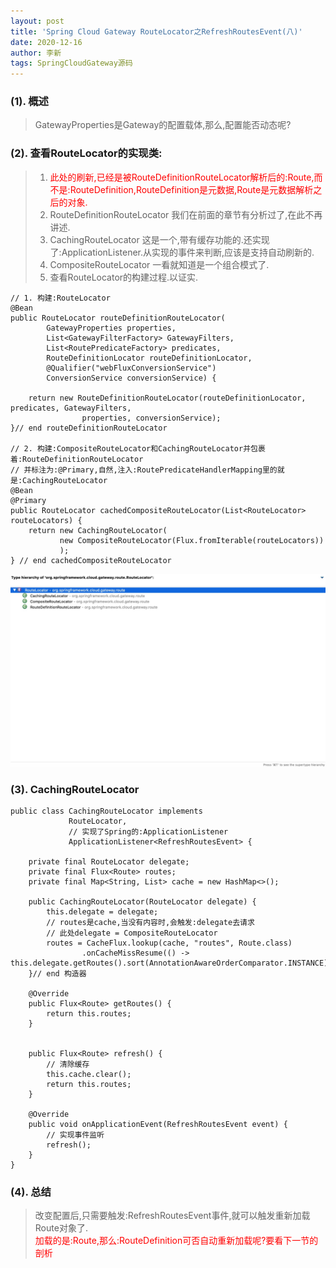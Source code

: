 ```yaml
---
layout: post
title: 'Spring Cloud Gateway RouteLocator之RefreshRoutesEvent(八)'
date: 2020-12-16
author: 李新
tags: SpringCloudGateway源码
---
```


### (1). 概述
>  GatewayProperties是Gateway的配置载体,那么,配置能否动态呢? 

### (2). 查看RouteLocator的实现类:
> 1. <font color='red'>此处的刷新,已经是被RouteDefinitionRouteLocator解析后的:Route,而不是:RouteDefinition,RouteDefinition是元数据,Route是元数据解析之后的对象.</font>     
> 2. RouteDefinitionRouteLocator 我们在前面的章节有分析过了,在此不再讲述.    
> 3. CachingRouteLocator 这是一个,带有缓存功能的.还实现了:ApplicationListener<RefreshRoutesEvent>.从实现的事件来判断,应该是支持自动刷新的.    
> 4. CompositeRouteLocator 一看就知道是一个组合模式了.      
> 5. 查看RouteLocator的构建过程.以证实.    

```
// 1. 构建:RouteLocator
@Bean
public RouteLocator routeDefinitionRouteLocator(
		GatewayProperties properties,
		List<GatewayFilterFactory> GatewayFilters,
		List<RoutePredicateFactory> predicates,
		RouteDefinitionLocator routeDefinitionLocator,
		@Qualifier("webFluxConversionService")
		ConversionService conversionService) {

	return new RouteDefinitionRouteLocator(routeDefinitionLocator, predicates, GatewayFilters,
				properties, conversionService);
}// end routeDefinitionRouteLocator

// 2. 构建:CompositeRouteLocator和CachingRouteLocator并包裹着:RouteDefinitionRouteLocator
// 并标注为:@Primary,自然,注入:RoutePredicateHandlerMapping里的就是:CachingRouteLocator
@Bean
@Primary
public RouteLocator cachedCompositeRouteLocator(List<RouteLocator> routeLocators) {
	return new CachingRouteLocator(
		   new CompositeRouteLocator(Flux.fromIterable(routeLocators))
		   );
} // end cachedCompositeRouteLocator
```

!["RouteLocator接口的实现类"](/assets/spring-cloud-gateway/imgs/spring-cloud-gateway-route-locator.jpg)

### (3). CachingRouteLocator
```
public class CachingRouteLocator implements 
             RouteLocator, 
			 // 实现了Spring的:ApplicationListener
			 ApplicationListener<RefreshRoutesEvent> {
    
    private final RouteLocator delegate;
	private final Flux<Route> routes;
	private final Map<String, List> cache = new HashMap<>();

	public CachingRouteLocator(RouteLocator delegate) {
		this.delegate = delegate;
		// routes是cache,当没有内容时,会触发:delegate去请求
		// 此处delegate = CompositeRouteLocator
		routes = CacheFlux.lookup(cache, "routes", Route.class)
				.onCacheMissResume(() -> this.delegate.getRoutes().sort(AnnotationAwareOrderComparator.INSTANCE));
	}// end 构造器

	@Override
	public Flux<Route> getRoutes() {
		return this.routes;
	}

	
	public Flux<Route> refresh() {
		// 清除缓存
		this.cache.clear();
		return this.routes;
	}

	@Override
	public void onApplicationEvent(RefreshRoutesEvent event) {
		// 实现事件监听
		refresh();
	} 
}
```
### (4). 总结
> 改变配置后,只需要触发:RefreshRoutesEvent事件,就可以触发重新加载Route对象了.   
> <font color='red'>加载的是:Route,那么:RouteDefinition可否自动重新加载呢?要看下一节的剖析</font>   
